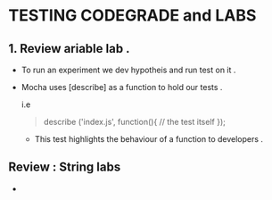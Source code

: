 # TESTING CODEGRADE and LABS 
## 1. Review ariable lab .
- To run an experiment we dev hypotheis and run test on it .
- Mocha uses [describe] as a function to hold our tests .
   
   i.e

   >describe ('index.js', function(){
    // the test itself 
  > });
  - This test highlights the behaviour of a function to developers .
## Review : String labs 
-